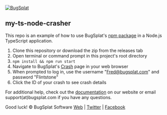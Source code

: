[![BugSplat](https://s3.amazonaws.com/bugsplat-public/npm/header.png)](https://www.bugsplat.com)
## my-ts-node-crasher
This repo is an example of how to use BugSplat's [npm package](https://www.npmjs.com/package/bugsplat) in a Node.js TypeScript application.
1. Clone this repository or download the zip from the releases tab
2. Open terminal or command prompt in this project's root directory
3. ```npm install && npm run start```
4. Navigate to BugSplat's [Crash](https://app.bugsplat.com/v2/crashes) page in your web browser
5. When prompted to log in, use the username "Fred@bugsplat.com" and password "Flintstone"
6. Click the ID of your crash to see crash details

For additional help, check out the [documentation](http://www.bugsplat.com/documents/) on our website or email support(at)bugsplat.com if you have any questions.

Good luck!
© BugSplat Software
[Web](https://www.bugsplat.com) | [Twitter](https://twitter.com/BugSplatCo) | [Facebook](https://www.facebook.com/bugsplatsoftware/)
